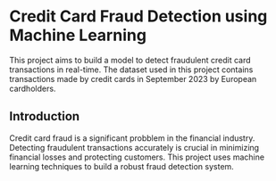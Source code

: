 # Credit Card Fraud Detection using Machine Learning

This project aims to build a model to detect fraudulent credit card transactions in real-time. The dataset used in this project contains transactions made by credit cards in September 2023 by European cardholders.

## Introduction

Credit card fraud is a significant probblem in the financial industry. Detecting fraudulent transactions accurately is crucial in minimizing financial losses and protecting customers. This project uses machine learning techniques to build a robust fraud detection system.
